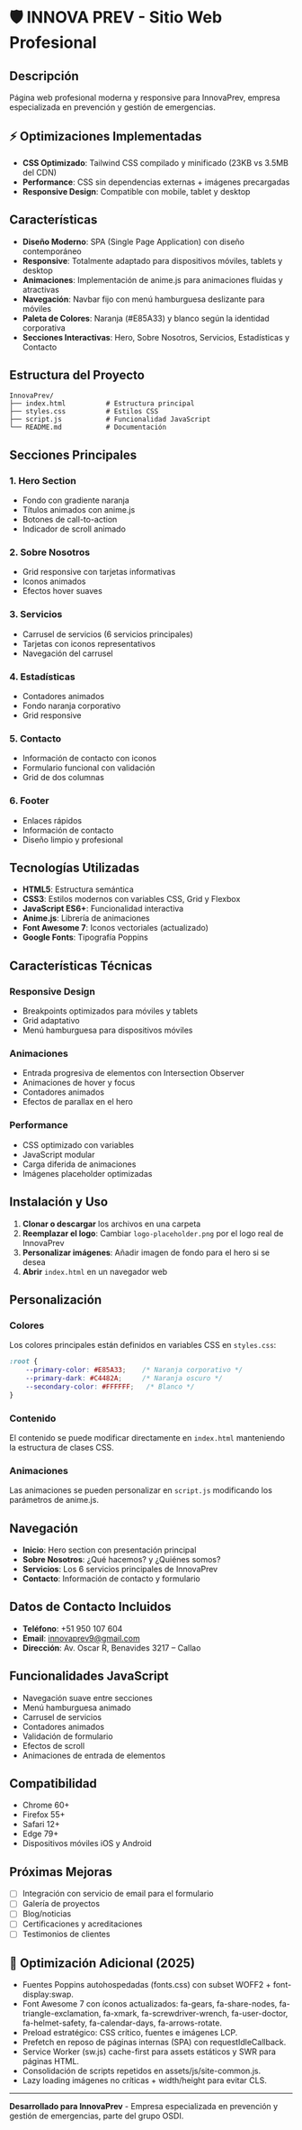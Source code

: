 # 🛡️ INNOVA PREV - Sitio Web Profesional

## Descripción
Página web profesional moderna y responsive para InnovaPrev, empresa especializada en prevención y gestión de emergencias.

## ⚡ Optimizaciones Implementadas
- **CSS Optimizado**: Tailwind CSS compilado y minificado (23KB vs 3.5MB del CDN)
- **Performance**: CSS sin dependencias externas + imágenes precargadas
- **Responsive Design**: Compatible con mobile, tablet y desktop

## Características
- **Diseño Moderno**: SPA (Single Page Application) con diseño contemporáneo
- **Responsive**: Totalmente adaptado para dispositivos móviles, tablets y desktop
- **Animaciones**: Implementación de anime.js para animaciones fluidas y atractivas
- **Navegación**: Navbar fijo con menú hamburguesa deslizante para móviles
- **Paleta de Colores**: Naranja (#E85A33) y blanco según la identidad corporativa
- **Secciones Interactivas**: Hero, Sobre Nosotros, Servicios, Estadísticas y Contacto

## Estructura del Proyecto
```
InnovaPrev/
├── index.html          # Estructura principal
├── styles.css          # Estilos CSS
├── script.js           # Funcionalidad JavaScript
└── README.md           # Documentación
```

## Secciones Principales

### 1. Hero Section
- Fondo con gradiente naranja
- Títulos animados con anime.js
- Botones de call-to-action
- Indicador de scroll animado

### 2. Sobre Nosotros
- Grid responsive con tarjetas informativas
- Iconos animados
- Efectos hover suaves

### 3. Servicios
- Carrusel de servicios (6 servicios principales)
- Tarjetas con iconos representativos
- Navegación del carrusel

### 4. Estadísticas
- Contadores animados
- Fondo naranja corporativo
- Grid responsive

### 5. Contacto
- Información de contacto con iconos
- Formulario funcional con validación
- Grid de dos columnas

### 6. Footer
- Enlaces rápidos
- Información de contacto
- Diseño limpio y profesional

## Tecnologías Utilizadas
- **HTML5**: Estructura semántica
- **CSS3**: Estilos modernos con variables CSS, Grid y Flexbox
- **JavaScript ES6+**: Funcionalidad interactiva
- **Anime.js**: Librería de animaciones
- **Font Awesome 7**: Iconos vectoriales (actualizado)
- **Google Fonts**: Tipografía Poppins

## Características Técnicas

### Responsive Design
- Breakpoints optimizados para móviles y tablets
- Grid adaptativo
- Menú hamburguesa para dispositivos móviles

### Animaciones
- Entrada progresiva de elementos con Intersection Observer
- Animaciones de hover y focus
- Contadores animados
- Efectos de parallax en el hero

### Performance
- CSS optimizado con variables
- JavaScript modular
- Carga diferida de animaciones
- Imágenes placeholder optimizadas

## Instalación y Uso

1. **Clonar o descargar** los archivos en una carpeta
2. **Reemplazar el logo**: Cambiar `logo-placeholder.png` por el logo real de InnovaPrev
3. **Personalizar imágenes**: Añadir imagen de fondo para el hero si se desea
4. **Abrir** `index.html` en un navegador web

## Personalización

### Colores
Los colores principales están definidos en variables CSS en `styles.css`:
```css
:root {
    --primary-color: #E85A33;    /* Naranja corporativo */
    --primary-dark: #C4482A;     /* Naranja oscuro */
    --secondary-color: #FFFFFF;   /* Blanco */
}
```

### Contenido
El contenido se puede modificar directamente en `index.html` manteniendo la estructura de clases CSS.

### Animaciones
Las animaciones se pueden personalizar en `script.js` modificando los parámetros de anime.js.

## Navegación
- **Inicio**: Hero section con presentación principal
- **Sobre Nosotros**: ¿Qué hacemos? y ¿Quiénes somos?
- **Servicios**: Los 6 servicios principales de InnovaPrev
- **Contacto**: Información de contacto y formulario

## Datos de Contacto Incluidos
- **Teléfono**: +51 950 107 604
- **Email**: innovaprev9@gmail.com
- **Dirección**: Av. Oscar R, Benavides 3217 – Callao

## Funcionalidades JavaScript
- Navegación suave entre secciones
- Menú hamburguesa animado
- Carrusel de servicios
- Contadores animados
- Validación de formulario
- Efectos de scroll
- Animaciones de entrada de elementos

## Compatibilidad
- Chrome 60+
- Firefox 55+
- Safari 12+
- Edge 79+
- Dispositivos móviles iOS y Android

## Próximas Mejoras
- [ ] Integración con servicio de email para el formulario
- [ ] Galería de proyectos
- [ ] Blog/noticias
- [ ] Certificaciones y acreditaciones
- [ ] Testimonios de clientes

## 🔧 Optimización Adicional (2025)
- Fuentes Poppins autohospedadas (fonts.css) con subset WOFF2 + font-display:swap.
- Font Awesome 7 con íconos actualizados: fa-gears, fa-share-nodes, fa-triangle-exclamation, fa-xmark, fa-screwdriver-wrench, fa-user-doctor, fa-helmet-safety, fa-calendar-days, fa-arrows-rotate.
- Preload estratégico: CSS crítico, fuentes e imágenes LCP.
- Prefetch en reposo de páginas internas (SPA) con requestIdleCallback.
- Service Worker (sw.js) cache-first para assets estáticos y SWR para páginas HTML.
- Consolidación de scripts repetidos en assets/js/site-common.js.
- Lazy loading imágenes no críticas + width/height para evitar CLS.

---

**Desarrollado para InnovaPrev** - Empresa especializada en prevención y gestión de emergencias, parte del grupo OSDI.
